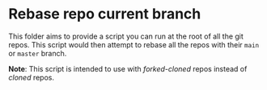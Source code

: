 # Rebase repo current branch

This folder aims to provide a script you can run at the root of all the git repos. This script would then attempt to rebase all the repos with their `main` or `master` branch.

**Note**: This script is intended to use with _forked-cloned_ repos instead of _cloned_ repos.